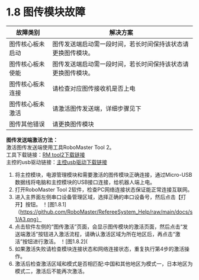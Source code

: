 # 1.8 图传模块故障

|  故障类别  |  解决方案  |
|  ---  |  ---  |
|  图传核心板未启动  |  图传发送端启动需一段时间，若长时间保持该状态请更换图传模块。 |
|  图传核心板未使能  |  图传发送端启动需一段时间，若长时间保持该状态请更换图传模块。 |
|  图传核心板未连接  |  请检查对应图传接收机是否上电  |
|  图传核心板未激活  |  请激活图传发送端，详细步骤见下  |
|  图传其他错误  |  请更换图传模块  |

**图传发送端激活方法：**  
激活图传发送端使用工具RoboMaster Tool 2。  
工具下载链接：[RM tool2下载链接](https://www.robomaster.com/zh-CN/products/components/detail/3039 "这是一个到达RM官网的链接")  
主控的usb驱动链接：[主控usb驱动下载链接](https://www.robomaster.com/zh-CN/products/components/detail/122 "这是一个RM遥控器驱动的链接")  
1. 将主控模块，电源管理模块和需要激活的图传模块正确连接，通过Micro-USB数据线将电脑和主控模块的USB接口连接，给机器人端上电。
2. 打开RoboMaster Tool 2软件，检查PC网络连接状态保证能正常连接互联网。
3. 进入主界面左侧串口设备管理区域，选择正确的串口设备号，然后点击【打开】按钮。
！[图1.8.1]（https://github.com/RoboMaster/RefereeSystem_Help/raw/main/docs/s1/A3.png）
5. 点击软件左侧的“图传激活”页面，会显示图传模块的激活页面，然后点击“发送端激活”按钮进入激活流程，请确认激活区域为所在地区后，再点击“激活”按钮进行激活。
！[图1.8.2](
7. 如果激活失败请检查模块连接状态和网络连接状态，重复执行第4步的激活操作。
8. 激活后检查激活区域和模式是否相匹配:中国和其他地区为模式一，日本地区为模式二，激活后不能再次激活。
